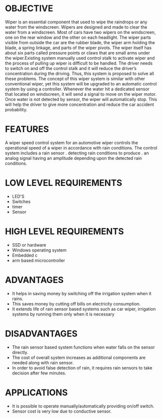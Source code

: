 # OBJECTIVE
Wiper is an essential component that used to wipe the raindrops or any water from the windscreen. Wipers are designed and made to clear the water from a windscreen. Most of cars have two wipers on the windscreen, one on the rear window and the other on each headlight. The wiper parts visible from outside the car are the rubber blade, the wiper arm holding the blade, a spring linkage, and parts of the wiper pivots. The wiper itself has about six parts called pressure points or claws that are small arms under the wiper.Existing system manually used control stalk to activate wiper and the process of pulling up wiper is difficult to be handled. The driver needs to switch on and off the control stalk and it will reduce the driver’s concentration during the driving. Thus, this system is proposed to solve all these problems. The concept of this wiper system is similar with other conventional wiper, yet this system will be upgraded to an automatic control system by using a controller. Whenever the water hit a dedicated sensor that located on windscreen, it will send a signal to move on the wiper motor. Once water is not detected by sensor, the wiper will automatically stop. This will help the driver to give more concentration and reduce the car accident probability.

# FEATURES
A wiper speed control system for an automotive wiper controls the operational speed of a wiper in accordance with rain conditions. The control system includes a rain sensor . detecting rain conditions to produce . an analog signal having an amplitude depending upon the detected rain conditions.

# LOW LEVEL REQUIREMENTS
* LED'S
* Switches
* timer
* Sensor
# HIGH LEVEL REQUIREMENTS
* SSD or hardware
* Windows operating system
* Embedded c
* arm based microcontroller
# ADVANTAGES
* It helps in saving money by switching off the irrigation system when it rains.
* This saves money by cutting off bills on electricity consumption.
* It extends life of rain sensor based systems such as car wiper, irrigation systems by running them only when it is necessary
# DISADVANTAGES
* The rain sensor based system functions when water falls on the sensor directly.
* The cost of overall system increases as additional components are needed along with rain sensor.
* In order to avoid false detection of rain, it requires rain sensors to take decision after few minutes.
# APPLICATIONS
* It is possible to operate manually/automatically providing on/off switch.
* Sensor cost is very low due to conductive sensor.
